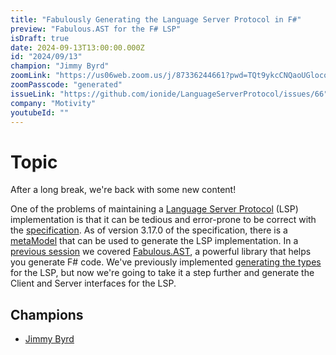 ```yaml
---
title: "Fabulously Generating the Language Server Protocol in F#"
preview: "Fabulous.AST for the F# LSP"
isDraft: true
date: 2024-09-13T13:00:00.000Z
id: "2024/09/13"
champion: "Jimmy Byrd"
zoomLink: "https://us06web.zoom.us/j/87336244661?pwd=TQt9ykcCNQaoUGlocohare5Il8jb6E.1"
zoomPasscode: "generated"
issueLink: "https://github.com/ionide/LanguageServerProtocol/issues/66"
company: "Motivity"
youtubeId: ""
---
```


# Topic

After a long break, we're back with some new content!

One of the problems of maintaining a [Language Server Protocol](https://microsoft.github.io/language-server-protocol/overviews/lsp/overview/) (LSP) implementation is that it can be tedious and error-prone to be correct with the [specification](https://microsoft.github.io/language-server-protocol/specifications/lsp/3.17/specification/). As of version 3.17.0 of the specification, there is a [metaModel](https://microsoft.github.io/language-server-protocol/specifications/lsp/3.17/specification/#metaModel) that can be used to generate the LSP implementation. In a [previous session](https://amplifyingfsharp.io/sessions/2024/01/12/) we covered [Fabulous.AST](https://github.com/edgarfgp/Fabulous.AST), a powerful library that helps you generate F# code. We've previously implemented [generating the types](https://github.com/ionide/LanguageServerProtocol/pull/49) for the LSP, but now we're going to take it a step further and generate the Client and Server interfaces for the LSP.

## Champions

- [Jimmy Byrd](https://github.com/TheAngryByrd)
